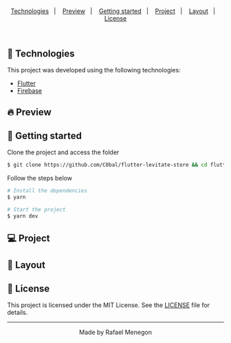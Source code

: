 <h1 align="center">
    
</h1>

<p align="center">
  <a href="#technologies">Technologies</a>&nbsp;&nbsp;&nbsp;|&nbsp;&nbsp;&nbsp;
  <a href="#-preview">Preview</a>&nbsp;&nbsp;&nbsp;|&nbsp;&nbsp;&nbsp;
  <a href="#-layout">Getting started</a>&nbsp;&nbsp;&nbsp;|&nbsp;&nbsp;&nbsp;
  <a href="#-project">Project</a>&nbsp;&nbsp;&nbsp;|&nbsp;&nbsp;&nbsp;
  <a href="#-layout">Layout</a>&nbsp;&nbsp;&nbsp;|&nbsp;&nbsp;&nbsp;
  <a href="#-license">License</a>
</p>

<br>

<p align="center">

</p>

## 🧪 Technologies

This project was developed using the following technologies:

- [Flutter](https://flutter.dev/)
- [Firebase](https://firebase.google.com/)

## 🔥 Preview

## 🚀 Getting started

Clone the project and access the folder

```bash
$ git clone https://github.com/C0bal/flutter-levitate-store && cd flutter-levitate-store
```

Follow the steps below

```bash
# Install the dependencies
$ yarn

# Start the project
$ yarn dev
```

## 💻 Project

## 🔖 Layout

## 📝 License

This project is licensed under the MIT License. See the [LICENSE](LICENSE.md) file for details.

---

<p align="center">Made by Rafael Menegon</p>
